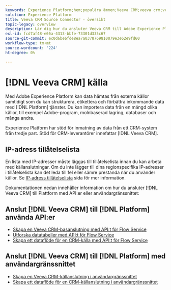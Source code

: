 ```yaml
---
keywords: Experience Platform;hem;populära ämnen;Veeva CRM;veeva crm;veeva;crm
solution: Experience Platform
title: Veeva CRM Source Connector - översikt
topic-legacy: overview
description: Lär dig hur du ansluter Veeva CRM till Adobe Experience Platform med hjälp av API:er eller användargränssnittet.
exl-id: fcd7af48-e66a-4313-bbfe-73301d335c67
source-git-commit: ec0d6be6fde8ea7a0378769810079e3e62e9fd60
workflow-type: tm+mt
source-wordcount: '224'
ht-degree: 0%

---
```


# [!DNL Veeva CRM] källa

Med Adobe Experience Platform kan data hämtas från externa källor samtidigt som du kan strukturera, etikettera och förbättra inkommande data med [!DNL Platform] tjänster. Du kan importera data från en mängd olika källor, till exempel Adobe-program, molnbaserad lagring, databaser och många andra.

Experience Platform har stöd för inmatning av data från ett CRM-system från tredje part. Stöd för CRM-leverantörer innefattar [!DNL Veeva CRM].

## IP-adress tillåtelselista

En lista med IP-adresser måste läggas till tillåtelselista innan du kan arbeta med källanslutningar. Om du inte lägger till dina regionspecifika IP-adresser i tillåtelselista kan det leda till fel eller sämre prestanda när du använder källor. Se [IP-adress tillåtelselista](../../ip-address-allow-list.md) sida för mer information.

Dokumentationen nedan innehåller information om hur du ansluter [!DNL Veeva CRM] till Plattform med API:er eller användargränssnittet:

## Anslut [!DNL Veeva CRM] till [!DNL Platform] använda API:er

- [Skapa en Veeva CRM-basanslutning med API:t för Flow Service](../../tutorials/api/create/crm/veeva.md)
- [Utforska datatabeller med API:t för Flow Service](../../tutorials/api/explore/tabular.md)
- [Skapa ett dataflöde för en CRM-källa med API:t för Flow Service](../../tutorials/api/collect/crm.md)

## Anslut [!DNL Veeva CRM] till [!DNL Platform] med användargränssnittet

- [Skapa en Veeva CRM-källanslutning i användargränssnittet](../../tutorials/ui/create/crm/veeva.md)
- [Skapa ett dataflöde för en CRM-källanslutning i användargränssnittet](../../tutorials/ui/dataflow/crm.md)
